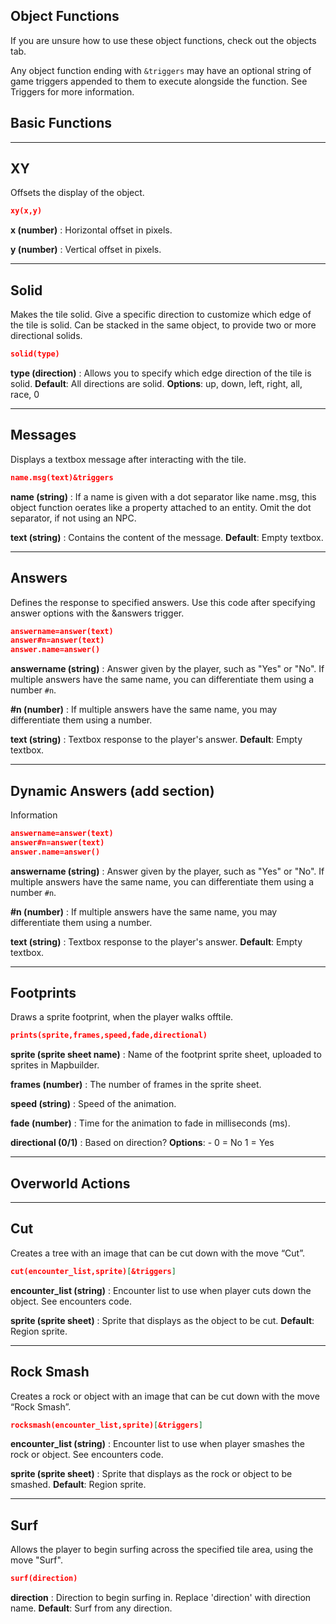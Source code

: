 ## Object Functions
If you are unsure how to use these object functions, check out the objects tab.

Any object function ending with `&triggers` may have an optional string of game triggers appended to them to execute alongside the function. See Triggers for more information.

## Basic Functions

---
## XY
Offsets the display of the object.

```json title="xy" 
xy(x,y)
```
**x (number)**
: Horizontal offset in pixels.

**y (number)**
: Vertical offset in pixels.

---

## Solid
Makes the tile solid. Give a specific direction to customize which edge of the tile is solid. Can be stacked in the same object, to provide two or more directional solids.

```json title="solid" 
solid(type)
```
**type (direction)**
: Allows you to specify which edge direction of the tile is solid.
**Default**: All directions are solid.
**Options**: up, down, left, right, all, race, 0

---

## Messages
Displays a textbox message after interacting with the tile.

```json title="msg" 
name.msg(text)&triggers
```
**name (string)**
: If a name is given with a dot separator like name`.`msg, this object function oerates like a property attached to an entity. Omit the dot separator, if not using an NPC.

**text (string)**
: Contains the content of the message.
**Default**: Empty textbox.

---

## Answers
Defines the response to specified answers. Use this code after specifying answer options with the &answers trigger.

```json title="answer" 
answername=answer(text)
answer#n=answer(text)
answer.name=answer()
```
**answername (string)**
: Answer given by the player, such as "Yes" or "No". If multiple answers have the same name, you can differentiate them using a number `#n`.

**#n (number)**
: If multiple answers have the same name, you may differentiate them using a number.

**text (string)**
: Textbox response to the player's answer.
**Default**: Empty textbox.

---

## Dynamic Answers (add section)
Information

```json title="codename" 
answername=answer(text)
answer#n=answer(text)
answer.name=answer()
```
**answername (string)**
: Answer given by the player, such as "Yes" or "No". If multiple answers have the same name, you can differentiate them using a number `#n`.

**#n (number)**
: If multiple answers have the same name, you may differentiate them using a number.

**text (string)**
: Textbox response to the player's answer.
**Default**: Empty textbox.

---

## Footprints
Draws a sprite footprint, when the player walks offtile.

```json title="prints" 
prints(sprite,frames,speed,fade,directional)
```
**sprite (sprite sheet name)**
: Name of the footprint sprite sheet, uploaded to sprites in Mapbuilder.

**frames (number)**
: The number of frames in the sprite sheet.

**speed (string)**
: Speed of the animation.

**fade (number)**
: Time for the animation to fade in milliseconds (ms).

**directional (0/1)** : Based on direction?
**Options**: - 0 = No
1 = Yes

---
## Overworld Actions

---

## Cut
Creates a tree with an image that can be cut down with the move “Cut”.

```json title="cut" 
cut(encounter_list,sprite)[&triggers]
```
**encounter_list (string)**
: Encounter list to use when player cuts down the object. See encounters code.

**sprite (sprite sheet)**
: Sprite that displays as the object to be cut.
**Default**: Region sprite.

---

## Rock Smash
Creates a rock or object with an image that can be cut down with the move “Rock Smash”.

```json title="rocksmash" 
rocksmash(encounter_list,sprite)[&triggers]
```
**encounter_list (string)**
: Encounter list to use when player smashes the rock or object. See encounters code.

**sprite (sprite sheet)**
: Sprite that displays as the rock or object to be smashed.
**Default**: Region sprite.

---

## Surf
Allows the player to begin surfing across the specified tile area, using the move "Surf".

```json title="surf" 
surf(direction)
```
**direction**
: Direction to begin surfing in. Replace 'direction' with direction name.
**Default**: Surf from any direction.
